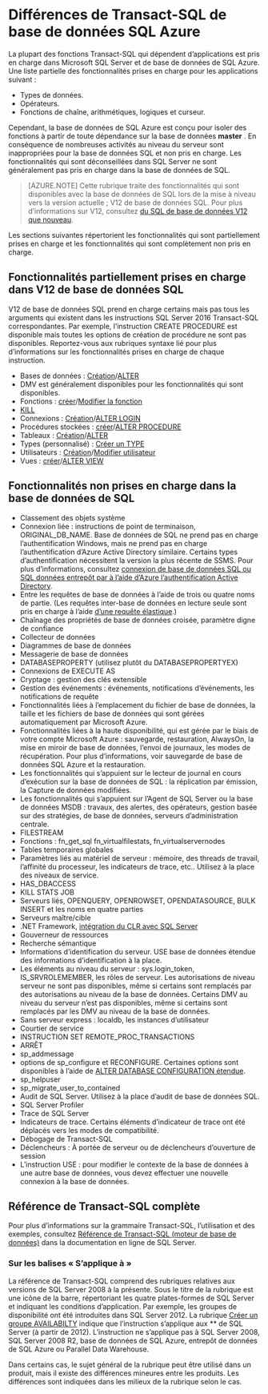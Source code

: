 <properties
   pageTitle="Non pris en charge dans T-SQL de base de données SQL Azure | Microsoft Azure"
   description="Instructions Transact-SQL qui sont moins entièrement pris en charge dans la base de données de SQL Azure"
   services="sql-database"
   documentationCenter=""
   authors="BYHAM"
   manager="jhubbard"
   editor=""
   tags=""/>

<tags
   ms.service="sql-database"
   ms.devlang="na"
   ms.topic="article"
   ms.tgt_pltfrm="na"
   ms.workload="data-management"
   ms.date="08/30/2016"
   ms.author="rick.byham@microsoft.com"/>

# <a name="azure-sql-database-transact-sql-differences"></a>Différences de Transact-SQL de base de données SQL Azure


La plupart des fonctions Transact-SQL qui dépendent d’applications est pris en charge dans Microsoft SQL Server et de base de données de SQL Azure. Une liste partielle des fonctionnalités prises en charge pour les applications suivant :

- Types de données.
- Opérateurs.
- Fonctions de chaîne, arithmétiques, logiques et curseur.

Cependant, la base de données de SQL Azure est conçu pour isoler des fonctions à partir de toute dépendance sur la base de données **master** . En conséquence de nombreuses activités au niveau du serveur sont inappropriées pour la base de données SQL et non pris en charge. Les fonctionnalités qui sont déconseillées dans SQL Server ne sont généralement pas pris en charge dans la base de données de SQL.

> [AZURE.NOTE]
> Cette rubrique traite des fonctionnalités qui sont disponibles avec la base de données de SQL lors de la mise à niveau vers la version actuelle ; V12 de base de données SQL. Pour plus d’informations sur V12, consultez [du SQL de base de données V12 que nouveau](sql-database-v12-whats-new.md).

Les sections suivantes répertorient les fonctionnalités qui sont partiellement prises en charge et les fonctionnalités qui sont complètement non pris en charge.


## <a name="features-partially-supported-in-sql-database-v12"></a>Fonctionnalités partiellement prises en charge dans V12 de base de données SQL

V12 de base de données SQL prend en charge certains mais pas tous les arguments qui existent dans les instructions SQL Server 2016 Transact-SQL correspondantes. Par exemple, l’instruction CREATE PROCEDURE est disponible mais toutes les options de création de procédure ne sont pas disponibles. Reportez-vous aux rubriques syntaxe lié pour plus d’informations sur les fonctionnalités prises en charge de chaque instruction.

- Bases de données : [Création](https://msdn.microsoft.com/library/dn268335.aspx )/[ALTER](https://msdn.microsoft.com/library/ms174269.aspx)
- DMV est généralement disponibles pour les fonctionnalités qui sont disponibles.
- Fonctions : [créer](https://msdn.microsoft.com/library/ms186755.aspx)/[Modifier la fonction](https://msdn.microsoft.com/library/ms186967.aspx)
- [KILL](https://msdn.microsoft.com/library/ms173730.aspx) 
- Connexions : [Création](https://msdn.microsoft.com/library/ms189751.aspx)/[ALTER LOGIN](https://msdn.microsoft.com/library/ms189828.aspx)
- Procédures stockées : [créer](https://msdn.microsoft.com/library/ms187926.aspx)/[ALTER PROCEDURE](https://msdn.microsoft.com/library/ms189762.aspx)
- Tableaux : [Création](https://msdn.microsoft.com/library/dn305849.aspx)/[ALTER](https://msdn.microsoft.com/library/ms190273.aspx)
- Types (personnalisé) : [Créer un TYPE](https://msdn.microsoft.com/library/ms175007.aspx)
- Utilisateurs : [Création](https://msdn.microsoft.com/library/ms173463.aspx)/[Modifier utilisateur](https://msdn.microsoft.com/library/ms176060.aspx)
- Vues : [créer](https://msdn.microsoft.com/library/ms187956.aspx)/[ALTER VIEW](https://msdn.microsoft.com/library/ms173846.aspx)

## <a name="features-not-supported-in-sql-database"></a>Fonctionnalités non prises en charge dans la base de données de SQL

- Classement des objets système
- Connexion liée : instructions de point de terminaison, ORIGINAL_DB_NAME. Base de données de SQL ne prend pas en charge l’authentification Windows, mais ne prend pas en charge l’authentification d’Azure Active Directory similaire. Certains types d’authentification nécessitent la version la plus récente de SSMS. Pour plus d’informations, consultez [connexion de base de données SQL ou SQL données entrepôt par à l’aide d’Azure l’authentification Active Directory](sql-database-aad-authentication.md).
- Entre les requêtes de base de données à l’aide de trois ou quatre noms de partie. (Les requêtes inter-base de données en lecture seule sont pris en charge à l’aide [d’une requête élastique](sql-database-elastic-query-overview.md).)
- Chaînage des propriétés de base de données croisée, paramètre digne de confiance
- Collecteur de données
- Diagrammes de base de données
- Messagerie de base de données
- DATABASEPROPERTY (utilisez plutôt du DATABASEPROPERTYEX)
- Connexions de EXECUTE AS
- Cryptage : gestion des clés extensible
- Gestion des événements : événements, notifications d’événements, les notifications de requête
- Fonctionnalités liées à l’emplacement du fichier de base de données, la taille et les fichiers de base de données qui sont gérées automatiquement par Microsoft Azure.
- Fonctionnalités liées à la haute disponibilité, qui est gérée par le biais de votre compte Microsoft Azure : sauvegarde, restauration, AlwaysOn, la mise en miroir de base de données, l’envoi de journaux, les modes de récupération. Pour plus d’informations, voir sauvegarde de base de données SQL Azure et la restauration.
- Les fonctionnalités qui s’appuient sur le lecteur de journal en cours d’exécution sur la base de données de SQL : la réplication par émission, la Capture de données modifiées.
- Les fonctionnalités qui s’appuient sur l’Agent de SQL Server ou la base de données MSDB : travaux, des alertes, des opérateurs, gestion basée sur des stratégies, de base de données, serveurs d’administration centrale.
- FILESTREAM
- Fonctions : fn_get_sql fn_virtualfilestats, fn_virtualservernodes
- Tables temporaires globales
- Paramètres liés au matériel de serveur : mémoire, des threads de travail, l’affinité du processeur, les indicateurs de trace, etc.. Utilisez à la place des niveaux de service.
- HAS_DBACCESS
- KILL STATS JOB
- Serveurs liés, OPENQUERY, OPENROWSET, OPENDATASOURCE, BULK INSERT et les noms en quatre parties
- Serveurs maître/cible
- .NET Framework, [intégration du CLR avec SQL Server](http://msdn.microsoft.com/library/ms254963.aspx)
- Gouverneur de ressources
- Recherche sémantique
- Informations d’identification du serveur. USE base de données étendue des informations d’identification à la place.
- Les éléments au niveau du serveur : sys.login_token, IS_SRVROLEMEMBER, les rôles de serveur. Les autorisations de niveau serveur ne sont pas disponibles, même si certains sont remplacés par des autorisations au niveau de la base de données. Certains DMV au niveau du serveur n’est pas disponibles, même si certains sont remplacés par les DMV au niveau de la base de données.
- Sans serveur express : localdb, les instances d’utilisateur
- Courtier de service
- INSTRUCTION SET REMOTE_PROC_TRANSACTIONS
- ARRÊT
- sp_addmessage
- options de sp_configure et RECONFIGURE. Certaines options sont disponibles à l’aide de [ALTER DATABASE CONFIGURATION étendue](https://msdn.microsoft.com/library/mt629158.aspx).
- sp_helpuser
- sp_migrate_user_to_contained
- Audit de SQL Server. Utilisez à la place d’audit de base de données SQL.
- SQL Server Profiler
- Trace de SQL Server
- Indicateurs de trace. Certains éléments d’indicateur de trace ont été déplacés vers les modes de compatibilité.
- Débogage de Transact-SQL
- Déclencheurs : À portée de serveur ou de déclencheurs d’ouverture de session
- L’instruction USE : pour modifier le contexte de la base de données à une autre base de données, vous devez effectuer une nouvelle connexion à la base de données.


## <a name="full-transact-sql-reference"></a>Référence de Transact-SQL complète

Pour plus d’informations sur la grammaire Transact-SQL, l’utilisation et des exemples, consultez [Référence de Transact-SQL (moteur de base de données)](https://msdn.microsoft.com/library/bb510741.aspx) dans la documentation en ligne de SQL Server. 

### <a name="about-the-applies-to-tags"></a>Sur les balises « S’applique à »

La référence de Transact-SQL comprend des rubriques relatives aux versions de SQL Server 2008 à la présente. Sous le titre de la rubrique est une icône de la barre, répertoriant les quatre plates-formes de SQL Server et indiquant les conditions d’application. Par exemple, les groupes de disponibilité ont été introduites dans SQL Server 2012. La rubrique [Créer un groupe AVAILABILTY](https://msdn.microsoft.com/library/ff878399.aspx) indique que l’instruction s’applique aux ** de SQL Server (à partir de 2012). L’instruction ne s’applique pas à SQL Server 2008, SQL Server 2008 R2, base de données de SQL Azure, entrepôt de données de SQL Azure ou Parallel Data Warehouse.

Dans certains cas, le sujet général de la rubrique peut être utilisé dans un produit, mais il existe des différences mineures entre les produits. Les différences sont indiquées dans les milieux de la rubrique selon le cas.

